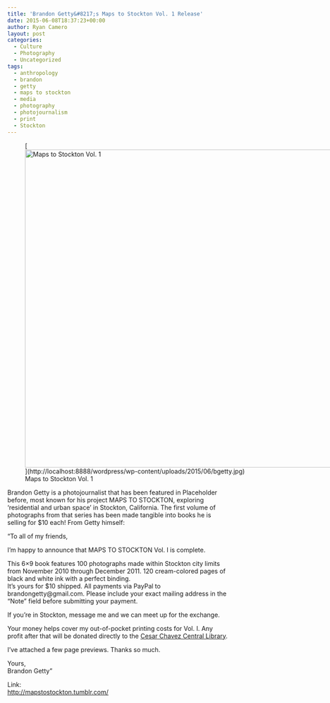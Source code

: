 ```yaml
---
title: 'Brandon Getty&#8217;s Maps to Stockton Vol. 1 Release'
date: 2015-06-08T18:37:23+00:00
author: Ryan Camero
layout: post
categories:
  - Culture
  - Photography
  - Uncategorized
tags:
  - anthropology
  - brandon
  - getty
  - maps to stockton
  - media
  - photography
  - photojournalism
  - print
  - Stockton
---
```

<figure id="attachment_683" style="width: 960px" class="wp-caption alignnone">[<img class="size-full wp-image-683" src="http://localhost:8888/wordpress/wp-content/uploads/2015/06/bgetty.jpg" alt="Maps to Stockton Vol. 1" width="960" height="720" srcset="http://localhost:8888/wordpress/wp-content/uploads/2015/06/bgetty.jpg 960w, http://localhost:8888/wordpress/wp-content/uploads/2015/06/bgetty-300x225.jpg 300w, http://localhost:8888/wordpress/wp-content/uploads/2015/06/bgetty-768x576.jpg 768w" sizes="(max-width: 767px) 89vw, (max-width: 1000px) 54vw, (max-width: 1071px) 543px, 580px" />](http://localhost:8888/wordpress/wp-content/uploads/2015/06/bgetty.jpg)<figcaption class="wp-caption-text">Maps to Stockton Vol. 1</figcaption></figure>

Brandon Getty is a photojournalist that has been featured in Placeholder before, most known for his project MAPS TO STOCKTON, exploring &#8216;residential and urban space&#8217; in Stockton, California. The first volume of photographs from that series has been made tangible into books he is selling for $10 each! From Getty himself:

&#8220;To all of my friends,

I’m happy to announce that MAPS TO STOCKTON Vol. I is complete.

<div class="text_exposed_show">
  <p>
    This 6&#215;9 book features 100 photographs made within Stockton city limits from November 2010 through December 2011. 120 cream-colored pages of black and white ink with a perfect binding.<br /> It’s yours for $10 shipped. All payments via PayPal to brandongetty@gmail.com. Please include your exact mailing address in the “Note” field before submitting your payment.
  </p>

  <p>
    If you&#8217;re in Stockton, message me and we can meet up for the exchange.
  </p>

  <p>
    Your money helps cover my out-of-pocket printing costs for Vol. I. Any profit after that will be donated directly to the <a class="profileLink" href="https://www.facebook.com/pages/Cesar-Chavez-Central-Library/153250681353299" data-gt="{&quot;entity_id&quot;:&quot;153250681353299&quot;,&quot;entity_path&quot;:&quot;\/ajax\/pagelet\/generic.php:PagePostsSectionPagelet&quot;}" data-hovercard="/ajax/hovercard/page.php?id=153250681353299">Cesar Chavez Central Library</a>.
  </p>

  <p>
    I&#8217;ve attached a few page previews. Thanks so much.
  </p>

  <p>
    Yours,<br /> Brandon Getty&#8221;
  </p>

  <p>
    Link:<br /> <a href="http://mapstostockton.tumblr.com/" target="_blank" rel="nofollow">http://mapstostockton.tumblr.com/</a>
  </p>
</div>
